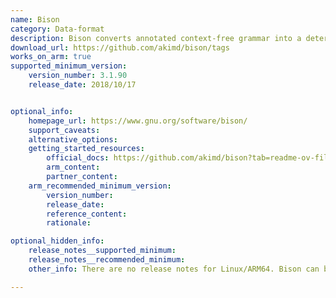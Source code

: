 ```yaml
---
name: Bison
category: Data-format
description: Bison converts annotated context-free grammar into a deterministic LR or generalized LR parser.
download_url: https://github.com/akimd/bison/tags
works_on_arm: true
supported_minimum_version:
    version_number: 3.1.90
    release_date: 2018/10/17


optional_info:
    homepage_url: https://www.gnu.org/software/bison/
    support_caveats:
    alternative_options:
    getting_started_resources:
        official_docs: https://github.com/akimd/bison?tab=readme-ov-file#installation
        arm_content:
        partner_content:
    arm_recommended_minimum_version:
        version_number:
        release_date:
        reference_content:
        rationale:

optional_hidden_info:
    release_notes__supported_minimum:
    release_notes__recommended_minimum:
    other_info: There are no release notes for Linux/ARM64. Bison can be built from source from version 3.1.90 on the Neoverse N1 via make.

---
```

